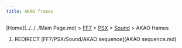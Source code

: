 ```yaml
---
title: AKAO frames
---
```


[Home](../../../Main Page.md) > [FF7](../../../FF7.md) > [PSX](../../PSX.md) > [Sound](../Sound.md) > AKAO frames

1.  REDIRECT [FF7/PSX/Sound/AKAO sequence](AKAO sequence.md)

